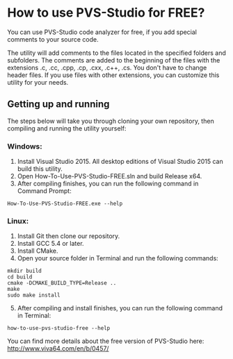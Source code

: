 How to use PVS-Studio for FREE?
===============================

  You can use PVS-Studio code analyzer for free, if you add special comments
  to your source code.

  The utility will add comments to the files located in the specified folders
  and subfolders. The comments are added to the beginning of the files with the
  extensions .c, .cc, .cpp, .cp, .cxx, .c++, .cs. You don't have to change header
  files. If you use files with other extensions, you can customize this utility
  for your needs.

Getting up and running
----------------------

  The steps below will take you through cloning your own repository, then compiling and running the utility yourself:

### Windows:

  1. Install Visual Studio 2015. All desktop editions of Visual Studio 2015 can build this utility.
  2. Open How-To-Use-PVS-Studio-FREE.sln and build Release x64.
  3. After compiling finishes, you can run the following command in Command Prompt:

  ```
  How-To-Use-PVS-Studio-FREE.exe --help
  ```

### Linux:

  1. Install Git then clone our repository.
  2. Install GCC 5.4 or later.
  3. Install CMake.
  4. Open your source folder in Terminal and run the following commands:

  ```
  mkdir build
  cd build
  cmake -DCMAKE_BUILD_TYPE=Release ..
  make
  sudo make install
  ```

  5. After compiling and install finishes, you can run the following command in Terminal:

  ```
  how-to-use-pvs-studio-free --help
  ```

  You can find more details about the free version of PVS-Studio
  here: http://www.viva64.com/en/b/0457/

